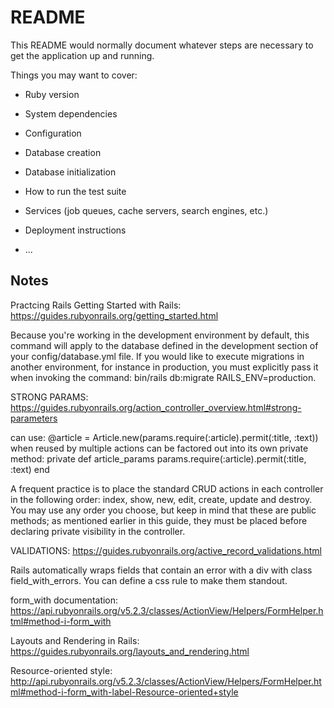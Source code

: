 # README

This README would normally document whatever steps are necessary to get the
application up and running.

Things you may want to cover:

* Ruby version

* System dependencies

* Configuration

* Database creation

* Database initialization

* How to run the test suite

* Services (job queues, cache servers, search engines, etc.)

* Deployment instructions

* ...
## Notes
Practcing Rails
Getting Started with Rails:
https://guides.rubyonrails.org/getting_started.html

Because you're working in the development environment by default, this command will apply to the database defined in the development section of your config/database.yml file. If you would like to execute migrations in another environment, for instance in production, you must explicitly pass it when invoking the command: bin/rails db:migrate RAILS_ENV=production.

STRONG PARAMS:
https://guides.rubyonrails.org/action_controller_overview.html#strong-parameters

can use:
@article = Article.new(params.require(:article).permit(:title, :text))
when reused by multiple actions can be factored out into its own private method:
private
  def article_params
    params.require(:article).permit(:title, :text)
  end

  A frequent practice is to place the standard CRUD actions in each controller in the following order: index, show, new, edit, create, update and destroy. You may use any order you choose, but keep in mind that these are public methods; as mentioned earlier in this guide, they must be placed before declaring private visibility in the controller.

  VALIDATIONS: https://guides.rubyonrails.org/active_record_validations.html

  Rails automatically wraps fields that contain an error with a div with class field_with_errors. You can define a css rule to make them standout.

  form_with documentation:
  https://api.rubyonrails.org/v5.2.3/classes/ActionView/Helpers/FormHelper.html#method-i-form_with

  Layouts and Rendering in Rails:
  https://guides.rubyonrails.org/layouts_and_rendering.html

  Resource-oriented style:
  http://api.rubyonrails.org/v5.2.3/classes/ActionView/Helpers/FormHelper.html#method-i-form_with-label-Resource-oriented+style
